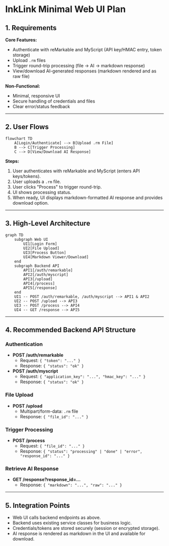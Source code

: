 # InkLink Minimal Web UI Plan

## 1. Requirements

**Core Features:**
- Authenticate with reMarkable and MyScript (API key/HMAC entry, token storage)
- Upload `.rm` files
- Trigger round-trip processing (file → AI → markdown response)
- View/download AI-generated responses (markdown rendered and as raw file)

**Non-Functional:**
- Minimal, responsive UI
- Secure handling of credentials and files
- Clear error/status feedback

---

## 2. User Flows

```mermaid
flowchart TD
    A[Login/Authenticate] --> B[Upload .rm File]
    B --> C[Trigger Processing]
    C --> D[View/Download AI Response]
```

**Steps:**
1. User authenticates with reMarkable and MyScript (enters API keys/tokens).
2. User uploads a `.rm` file.
3. User clicks "Process" to trigger round-trip.
4. UI shows processing status.
5. When ready, UI displays markdown-formatted AI response and provides download option.

---

## 3. High-Level Architecture

```mermaid
graph TD
    subgraph Web UI
        UI1[Login Form]
        UI2[File Upload]
        UI3[Process Button]
        UI4[Markdown Viewer/Download]
    end
    subgraph Backend API
        API1[/auth/remarkable]
        API2[/auth/myscript]
        API3[/upload]
        API4[/process]
        API5[/response]
    end
    UI1 -- POST /auth/remarkable, /auth/myscript --> API1 & API2
    UI2 -- POST /upload --> API3
    UI3 -- POST /process --> API4
    UI4 -- GET /response --> API5
```

---

## 4. Recommended Backend API Structure

### Authentication

- **POST /auth/remarkable**
  - Request: `{ "token": "..." }`
  - Response: `{ "status": "ok" }`
- **POST /auth/myscript**
  - Request: `{ "application_key": "...", "hmac_key": "..." }`
  - Response: `{ "status": "ok" }`

### File Upload

- **POST /upload**
  - Multipart/form-data: `.rm` file
  - Response: `{ "file_id": "..." }`

### Trigger Processing

- **POST /process**
  - Request: `{ "file_id": "..." }`
  - Response: `{ "status": "processing" | "done" | "error", "response_id": "..." }`

### Retrieve AI Response

- **GET /response?response_id=...**
  - Response: `{ "markdown": "...", "raw": "..." }`

---

## 5. Integration Points

- Web UI calls backend endpoints as above.
- Backend uses existing service classes for business logic.
- Credentials/tokens are stored securely (session or encrypted storage).
- AI response is rendered as markdown in the UI and available for download.